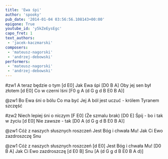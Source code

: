 ```yaml
---
title: 'Ewa śpi'
author: 'spooky'
pub_date: '2014-01-04 03:56:56.108143+00:00'
epigone: True
youtube_id: 'y5kZeEysEgc'
capo_fret: 1
text_authors:
 - 'jacek-kaczmarski'
composers:
 - 'mateusz-nagorski'
 - 'andrzej-debowski'
performers:
 - 'mateusz-nagorski'
 - 'andrzej-debowski'
---
```


#zw1
A teraz będzie o tym [d E0]
Jak Ewa śpi [D0 B A]
Oby jej sen był złotem [d E0]
Co w czerni lśni [F0 g A (d G g d B E0 B A)]

@zw1
Bo Ewa śni o bólu
Co ma być Jej
A ból jest uczuć - królem
Tyranem szczęść

#zw2
Niech lepiej śni o niczym [F E0]
(Że szmalu brak) [D0 E]
Śpij - bo i tak w życiu [d E0]
Nie zawsze - tak [D0 A (d G g d B E0 B A)]

@zw1
Cóż z naszych słusznych roszczeń
Jest Bóg i chwała Mu!
Jak Ci Ewo zazdroszczę
Snu

@zw1
Cóż z naszych słusznych roszczeń [d E0]
Jest Bóg i chwała Mu! [D0 B A]
Jak Ci Ewo zazdroszczę [d E0 B]
Snu [A (d G g d B E0 B A d)]